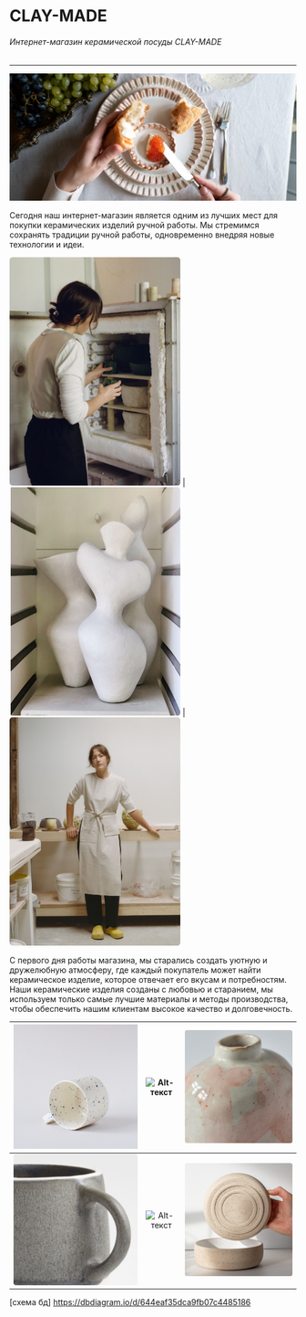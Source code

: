 # CLAY-MADE

###### Интернет-магазин керамической посуды CLAY-MADE
____
![Alt-текст](polls/static/img/slide2.png)

Сегодня наш интернет-магазин является одним из лучших мест для покупки керамических изделий ручной работы. Мы стремимся сохранять традиции ручной работы, одновременно внедряя новые технологии и идеи.

<img src="polls/static/img/about2.png" width="300" height="400"> | <img src="polls/static/img/about3.png" width="300" height="400"> | <img src="polls/static/img/about4.png" width="300" height="400">

С первого дня работы магазина, мы старались создать уютную и дружелюбную атмосферу, где каждый покупатель может найти керамическое изделие, которое отвечает его вкусам и потребностям. Наши керамические изделия созданы с любовью и старанием, мы используем только самые лучшие материалы и методы производства, чтобы обеспечить нашим клиентам высокое качество и долговечность.

| ![Alt-текст](polls/static/img/item3_3.png) | ![Alt-текст](polls/static/img/favicon.ico) | ![Alt-текст](polls/static/img/item12_2.png) |
|--------------------------------------------|:--------------------------------:|--------------------------------------------:|
| ![Alt-текст](polls/static/img/item6_2.png) |           ![Alt-текст](polls/static/img/favicon.ico)     |  ![Alt-текст](polls/static/img/item7_4.png) |


[схема бд] https://dbdiagram.io/d/644eaf35dca9fb07c4485186